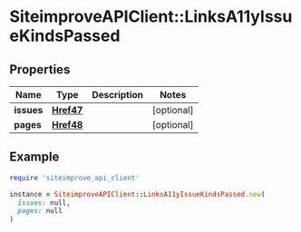 # SiteimproveAPIClient::LinksA11yIssueKindsPassed

## Properties

| Name | Type | Description | Notes |
| ---- | ---- | ----------- | ----- |
| **issues** | [**Href47**](Href47.md) |  | [optional] |
| **pages** | [**Href48**](Href48.md) |  | [optional] |

## Example

```ruby
require 'siteimprove_api_client'

instance = SiteimproveAPIClient::LinksA11yIssueKindsPassed.new(
  issues: null,
  pages: null
)
```

